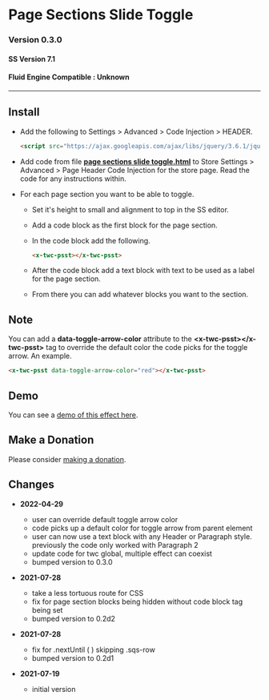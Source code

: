 # Page Sections Slide Toggle

### Version 0.3.0

#### SS Version 7.1

#### Fluid Engine Compatible : Unknown

---

## Install

* Add the following to Settings > Advanced > Code Injection > HEADER.
  
  ```html
  <script src="https://ajax.googleapis.com/ajax/libs/jquery/3.6.1/jquery.min.js"></script>
  ```
  
* Add code from file **[page sections slide toggle.html][1]** to
  Store Settings > Advanced > Page Header Code Injection for the store page.
  Read the code for any instructions within.
  
* For each page section you want to be able to toggle.

  * Set it's height to small and alignment to top in the SS editor.
  
  * Add a code block as the first block for the page section.
  
  * In the code block add the following.
  
    ```html
    <x-twc-psst></x-twc-psst>
    ```
    
  * After the code block add a text block with text to be used as a label for
    the page section.
    
  * From there you can add whatever blocks you want to the section.

## Note

You can add a **data-toggle-arrow-color** attribute to the
**&lt;x-twc-psst&gt;&lt;/x-twc-psst&gt;** tag to override the default color the code picks
for the toggle arrow. An example.

```html
<x-twc-psst data-toggle-arrow-color="red"></x-twc-psst>
```

## Demo

You can see a
[demo of this effect here](https://toms-web-consulting-demos.squarespace.com/page-sections-slide-toggle?password=twcdemos).

## Make a Donation

Please consider
[making a donation](https://github.com/tomsWebConsulting/twcsl#make-a-donation).

## Changes

* **2022-04-29**

  * user can override default toggle arrow color
  * code picks up a default color for toggle arrow from parent element
  * user can now use a text block with any Header or Paragraph style. previously
    the code only worked with Paragraph 2
  * update code for twc global, multiple effect can coexist
  * bumped version to 0.3.0
  
* **2021-07-28**

  * take a less tortuous route for CSS
  * fix for page section blocks being hidden without code block tag being set
  * bumped version to 0.2d2
  
* **2021-07-28**

  * fix for .nextUntil ( ) skipping .sqs-row
  * bumped version to 0.2d1
  
* **2021-07-19**

  * initial version

[1]: page%20sections%20slide%20toggle.html#L1
